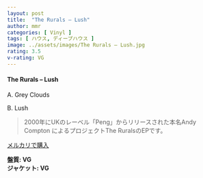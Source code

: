 ```yaml
---
layout: post
title:  "The Rurals – Lush"
author: mmr
categories: [ Vinyl ]
tags: [ ハウス, ディープハウス ]
image: ../assets/images/The Rurals – Lush.jpg
rating: 3.5
v-rating: VG
---
```


#### The Rurals – Lush

A. Grey Clouds

B. Lush

> 2000年にUKのレーベル「Peng」からリリースされた本名Andy Compton
によるプロジェクトThe RuralsのEPです。




[メルカリで購入](https://jp.mercari.com/item/m41046223978)

<div class="mt-4 mb-4 d-flex align-items-center">
<strong class="mr-1">盤質: VG</strong>
</div>
<div class="mt-4 mb-4 d-flex align-items-center">
<strong class="mr-1">ジャケット: VG</strong>
</div>
